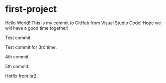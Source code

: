 # first-project
Hello World! This is my commit to GitHub from Visual Studio Code! Hope we will have a good time together!

Test commit.

Test commit for 3rd time.

4th commit.

5th commit.

Hotfix from br2.